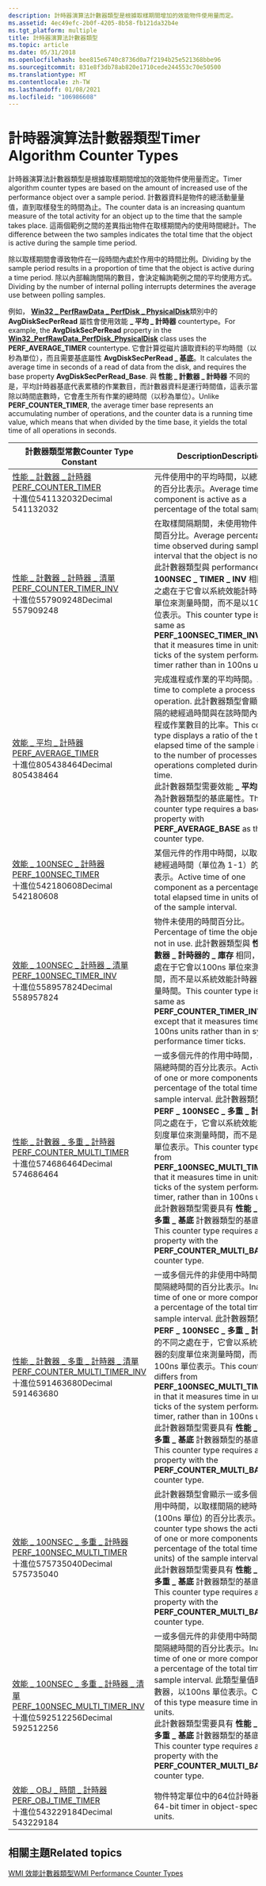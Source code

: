 ```yaml
---
description: 計時器演算法計數器類型是根據取樣期間增加的效能物件使用量而定。
ms.assetid: 4ec49efc-2b0f-4205-8b58-fb121da32b4e
ms.tgt_platform: multiple
title: 計時器演算法計數器類型
ms.topic: article
ms.date: 05/31/2018
ms.openlocfilehash: bee815e6740c8736d0a7f2194b25e521368bbe96
ms.sourcegitcommit: 831e8f3db78ab820e1710cede244553c70e50500
ms.translationtype: MT
ms.contentlocale: zh-TW
ms.lasthandoff: 01/08/2021
ms.locfileid: "106986608"
---
```

# <a name="timer-algorithm-counter-types"></a><span data-ttu-id="ae8ec-103">計時器演算法計數器類型</span><span class="sxs-lookup"><span data-stu-id="ae8ec-103">Timer Algorithm Counter Types</span></span>

<span data-ttu-id="ae8ec-104">計時器演算法計數器類型是根據取樣期間增加的效能物件使用量而定。</span><span class="sxs-lookup"><span data-stu-id="ae8ec-104">Timer algorithm counter types are based on the amount of increased use of the performance object over a sample period.</span></span> <span data-ttu-id="ae8ec-105">計數器資料是物件的總活動量量值，直到取樣發生的時間為止。</span><span class="sxs-lookup"><span data-stu-id="ae8ec-105">The counter data is an increasing quantum measure of the total activity for an object up to the time that the sample takes place.</span></span> <span data-ttu-id="ae8ec-106">這兩個範例之間的差異指出物件在取樣期間內的使用時間總計。</span><span class="sxs-lookup"><span data-stu-id="ae8ec-106">The difference between the two samples indicates the total time that the object is active during the sample time period.</span></span>

<span data-ttu-id="ae8ec-107">除以取樣期間會導致物件在一段時間內處於作用中的時間比例。</span><span class="sxs-lookup"><span data-stu-id="ae8ec-107">Dividing by the sample period results in a proportion of time that the object is active during a time period.</span></span> <span data-ttu-id="ae8ec-108">除以內部輪詢間隔的數目，會決定輪詢範例之間的平均使用方式。</span><span class="sxs-lookup"><span data-stu-id="ae8ec-108">Dividing by the number of internal polling interrupts determines the average use between polling samples.</span></span>

<span data-ttu-id="ae8ec-109">例如， [**Win32 \_ PerfRawData \_ PerfDisk \_ PhysicalDisk**](/previous-versions//aa394308(v=vs.85))類別中的 **AvgDiskSecPerRead** 屬性會使用效能 **\_ 平均 \_ 計時器** countertype。</span><span class="sxs-lookup"><span data-stu-id="ae8ec-109">For example, the **AvgDiskSecPerRead** property in the [**Win32\_PerfRawData\_PerfDisk\_PhysicalDisk**](/previous-versions//aa394308(v=vs.85)) class uses the **PERF\_AVERAGE\_TIMER** countertype.</span></span> <span data-ttu-id="ae8ec-110">它會計算從磁片讀取資料的平均時間（以秒為單位），而且需要基底屬性 **AvgDiskSecPerRead \_ 基底**。</span><span class="sxs-lookup"><span data-stu-id="ae8ec-110">It calculates the average time in seconds of a read of data from the disk, and requires the base property **AvgDiskSecPerRead\_Base**.</span></span> <span data-ttu-id="ae8ec-111">與 **性能 \_ 計數器 \_ 計時器** 不同的是，平均計時器基底代表累積的作業數目，而計數器資料是運行時間值，這表示當除以時間底數時，它會產生所有作業的總時間（以秒為單位）。</span><span class="sxs-lookup"><span data-stu-id="ae8ec-111">Unlike **PERF\_COUNTER\_TIMER**, the average timer base represents an accumulating number of operations, and the counter data is a running time value, which means that when divided by the time base, it yields the total time of all operations in seconds.</span></span>



| <span data-ttu-id="ae8ec-112">計數器類型常數</span><span class="sxs-lookup"><span data-stu-id="ae8ec-112">Counter Type Constant</span></span>                                                                                                      | <span data-ttu-id="ae8ec-113">Description</span><span class="sxs-lookup"><span data-stu-id="ae8ec-113">Description</span></span>                                                                                                                                                                                                                                                                                                                                                                                          |
|----------------------------------------------------------------------------------------------------------------------------|------------------------------------------------------------------------------------------------------------------------------------------------------------------------------------------------------------------------------------------------------------------------------------------------------------------------------------------------------------------------------------------------------|
| <span data-ttu-id="ae8ec-114">[性能 \_ 計數器 \_ 計時器](/previous-versions/windows/it-pro/windows-server-2003/cc785636(v=ws.10))</span><span class="sxs-lookup"><span data-stu-id="ae8ec-114">[PERF\_COUNTER\_TIMER](/previous-versions/windows/it-pro/windows-server-2003/cc785636(v=ws.10))</span></span><br/> <span data-ttu-id="ae8ec-115">十進位541132032</span><span class="sxs-lookup"><span data-stu-id="ae8ec-115">Decimal 541132032</span></span><br/>             | <span data-ttu-id="ae8ec-116">元件使用中的平均時間，以總取樣時間的百分比表示。</span><span class="sxs-lookup"><span data-stu-id="ae8ec-116">Average time that a component is active as a percentage of the total sample time.</span></span><br/>                                                                                                                                                                                                                                                                                                         |
| <span data-ttu-id="ae8ec-117">[性能 \_ 計數器 \_ 計時器 \_ 清單](/previous-versions/windows/it-pro/windows-server-2003/cc785636(v=ws.10))</span><span class="sxs-lookup"><span data-stu-id="ae8ec-117">[PERF\_COUNTER\_TIMER\_INV](/previous-versions/windows/it-pro/windows-server-2003/cc785636(v=ws.10))</span></span><br/> <span data-ttu-id="ae8ec-118">十進位557909248</span><span class="sxs-lookup"><span data-stu-id="ae8ec-118">Decimal 557909248</span></span><br/>        | <span data-ttu-id="ae8ec-119">在取樣間隔期間，未使用物件的平均時間百分比。</span><span class="sxs-lookup"><span data-stu-id="ae8ec-119">Average percentage of time observed during sample interval that the object is not active.</span></span> <span data-ttu-id="ae8ec-120">此計數器類型與 performance **\_ 100NSEC \_ TIMER \_ INV** 相同，不同之處在于它會以系統效能計時器的刻度單位來測量時間，而不是以100ns 單位表示。</span><span class="sxs-lookup"><span data-stu-id="ae8ec-120">This counter type is the same as **PERF\_100NSEC\_TIMER\_INV** except that it measures time in units of ticks of the system performance timer rather than in 100ns units.</span></span><br/>                                                                                                                       |
| <span data-ttu-id="ae8ec-121">[效能 \_ 平均 \_ 計時器](/previous-versions/windows/it-pro/windows-server-2003/cc785636(v=ws.10))</span><span class="sxs-lookup"><span data-stu-id="ae8ec-121">[PERF\_AVERAGE\_TIMER](/previous-versions/windows/it-pro/windows-server-2003/cc785636(v=ws.10))</span></span><br/> <span data-ttu-id="ae8ec-122">十進位805438464</span><span class="sxs-lookup"><span data-stu-id="ae8ec-122">Decimal 805438464</span></span><br/>             | <span data-ttu-id="ae8ec-123">完成進程或作業的平均時間。</span><span class="sxs-lookup"><span data-stu-id="ae8ec-123">Average time to complete a process or operation.</span></span> <span data-ttu-id="ae8ec-124">此計數器類型會顯示取樣間隔的總經過時間與在該時間內完成的進程或作業數目的比率。</span><span class="sxs-lookup"><span data-stu-id="ae8ec-124">This counter type displays a ratio of the total elapsed time of the sample interval to the number of processes or operations completed during that time.</span></span><br/> <span data-ttu-id="ae8ec-125">此計數器類型需要效能 **\_ 平均 \_ 基底** 為計數器類型的基底屬性。</span><span class="sxs-lookup"><span data-stu-id="ae8ec-125">This counter type requires a base property with **PERF\_AVERAGE\_BASE** as the counter type.</span></span><br/>                                                                         |
| <span data-ttu-id="ae8ec-126">[效能 \_ 100NSEC \_ 計時器](/previous-versions/windows/it-pro/windows-server-2003/cc785636(v=ws.10))</span><span class="sxs-lookup"><span data-stu-id="ae8ec-126">[PERF\_100NSEC\_TIMER](/previous-versions/windows/it-pro/windows-server-2003/cc785636(v=ws.10))</span></span><br/> <span data-ttu-id="ae8ec-127">十進位542180608</span><span class="sxs-lookup"><span data-stu-id="ae8ec-127">Decimal 542180608</span></span><br/>             | <span data-ttu-id="ae8ec-128">某個元件的作用中時間，以取樣間隔的總經過時間（單位為 1-1）的百分比表示。</span><span class="sxs-lookup"><span data-stu-id="ae8ec-128">Active time of one component as a percentage of the total elapsed time in units of 100ns of the sample interval.</span></span><br/>                                                                                                                                                                                                                                                                          |
| <span data-ttu-id="ae8ec-129">[效能 \_ 100NSEC \_ 計時器 \_ 清單](/previous-versions/windows/it-pro/windows-server-2003/cc785636(v=ws.10))</span><span class="sxs-lookup"><span data-stu-id="ae8ec-129">[PERF\_100NSEC\_TIMER\_INV](/previous-versions/windows/it-pro/windows-server-2003/cc785636(v=ws.10))</span></span><br/> <span data-ttu-id="ae8ec-130">十進位558957824</span><span class="sxs-lookup"><span data-stu-id="ae8ec-130">Decimal 558957824</span></span><br/>        | <span data-ttu-id="ae8ec-131">物件未使用的時間百分比。</span><span class="sxs-lookup"><span data-stu-id="ae8ec-131">Percentage of time the object was not in use.</span></span> <span data-ttu-id="ae8ec-132">此計數器類型與 **性能 \_ 計數器 \_ 計時器的 \_ 庫存** 相同，不同之處在于它會以100ns 單位來測量時間，而不是以系統效能計時器刻度來測量時間。</span><span class="sxs-lookup"><span data-stu-id="ae8ec-132">This counter type is the same as **PERF\_COUNTER\_TIMER\_INV** except that it measures time in 100ns units rather than in system performance timer ticks.</span></span><br/>                                                                                                                                                                                   |
| <span data-ttu-id="ae8ec-133">[性能 \_ 計數器 \_ 多重 \_ 計時器](/previous-versions/windows/it-pro/windows-server-2003/cc785636(v=ws.10))</span><span class="sxs-lookup"><span data-stu-id="ae8ec-133">[PERF\_COUNTER\_MULTI\_TIMER](/previous-versions/windows/it-pro/windows-server-2003/cc785636(v=ws.10))</span></span><br/> <span data-ttu-id="ae8ec-134">十進位574686464</span><span class="sxs-lookup"><span data-stu-id="ae8ec-134">Decimal 574686464</span></span><br/>      | <span data-ttu-id="ae8ec-135">一或多個元件的作用中時間，以取樣間隔總時間的百分比表示。</span><span class="sxs-lookup"><span data-stu-id="ae8ec-135">Active time of one or more components as a percentage of the total time of the sample interval.</span></span> <span data-ttu-id="ae8ec-136">此計數器類型與 **PERF \_ 100NSEC \_ 多重 \_ 計時器** 不同之處在于，它會以系統效能計時器的刻度單位來測量時間，而不是以100ns 單位表示。</span><span class="sxs-lookup"><span data-stu-id="ae8ec-136">This counter type differs from **PERF\_100NSEC\_MULTI\_TIMER** in that it measures time in units of ticks of the system performance timer, rather than in 100ns units.</span></span><br/> <span data-ttu-id="ae8ec-137">此計數器類型需要具有 **性能 \_ 計數器 \_ 多重 \_ 基底** 計數器類型的基底屬性。</span><span class="sxs-lookup"><span data-stu-id="ae8ec-137">This counter type requires a base property with the **PERF\_COUNTER\_MULTI\_BASE** counter type.</span></span><br/>        |
| <span data-ttu-id="ae8ec-138">[性能 \_ 計數器 \_ 多重 \_ 計時器 \_ 清單](/previous-versions/windows/it-pro/windows-server-2003/cc785636(v=ws.10))</span><span class="sxs-lookup"><span data-stu-id="ae8ec-138">[PERF\_COUNTER\_MULTI\_TIMER\_INV](/previous-versions/windows/it-pro/windows-server-2003/cc785636(v=ws.10))</span></span><br/> <span data-ttu-id="ae8ec-139">十進位591463680</span><span class="sxs-lookup"><span data-stu-id="ae8ec-139">Decimal 591463680</span></span><br/> | <span data-ttu-id="ae8ec-140">一或多個元件的非使用中時間，以取樣間隔總時間的百分比表示。</span><span class="sxs-lookup"><span data-stu-id="ae8ec-140">Inactive time of one or more components as a percentage of the total time of the sample interval.</span></span> <span data-ttu-id="ae8ec-141">此計數器類型與 **PERF \_ 100NSEC \_ 多重 \_ 計時器 \_** 的不同之處在于，它會以系統效能計時器的刻度單位來測量時間，而不是以100ns 單位表示。</span><span class="sxs-lookup"><span data-stu-id="ae8ec-141">This counter type differs from **PERF\_100NSEC\_MULTI\_TIMER\_INV** in that it measures time in units of ticks of the system performance timer, rather than in 100ns units.</span></span><br/> <span data-ttu-id="ae8ec-142">此計數器類型需要具有 **性能 \_ 計數器 \_ 多重 \_ 基底** 計數器類型的基底屬性。</span><span class="sxs-lookup"><span data-stu-id="ae8ec-142">This counter type requires a base property with the **PERF\_COUNTER\_MULTI\_BASE** counter type.</span></span><br/> |
| <span data-ttu-id="ae8ec-143">[效能 \_ 100NSEC \_ 多重 \_ 計時器](/previous-versions/windows/it-pro/windows-server-2003/cc785636(v=ws.10))</span><span class="sxs-lookup"><span data-stu-id="ae8ec-143">[PERF\_100NSEC\_MULTI\_TIMER](/previous-versions/windows/it-pro/windows-server-2003/cc785636(v=ws.10))</span></span><br/> <span data-ttu-id="ae8ec-144">十進位575735040</span><span class="sxs-lookup"><span data-stu-id="ae8ec-144">Decimal 575735040</span></span><br/>      | <span data-ttu-id="ae8ec-145">此計數器類型會顯示一或多個元件的作用中時間，以取樣間隔的總時間 (100ns 單位) 的百分比表示。</span><span class="sxs-lookup"><span data-stu-id="ae8ec-145">This counter type shows the active time of one or more components as a percentage of the total time (100ns units) of the sample interval.</span></span><br/> <span data-ttu-id="ae8ec-146">此計數器類型需要具有 **性能 \_ 計數器 \_ 多重 \_ 基底** 計數器類型的基底屬性。</span><span class="sxs-lookup"><span data-stu-id="ae8ec-146">This counter type requires a base property with the **PERF\_COUNTER\_MULTI\_BASE** counter type.</span></span><br/>                                                                                                                                     |
| <span data-ttu-id="ae8ec-147">[效能 \_ 100NSEC \_ 多重 \_ 計時器 \_ 清單](/previous-versions/windows/it-pro/windows-server-2003/cc785636(v=ws.10))</span><span class="sxs-lookup"><span data-stu-id="ae8ec-147">[PERF\_100NSEC\_MULTI\_TIMER\_INV](/previous-versions/windows/it-pro/windows-server-2003/cc785636(v=ws.10))</span></span><br/> <span data-ttu-id="ae8ec-148">十進位592512256</span><span class="sxs-lookup"><span data-stu-id="ae8ec-148">Decimal 592512256</span></span><br/> | <span data-ttu-id="ae8ec-149">一或多個元件的非使用中時間，以取樣間隔總時間的百分比表示。</span><span class="sxs-lookup"><span data-stu-id="ae8ec-149">Inactive time of one or more components as a percentage of the total time of the sample interval.</span></span> <span data-ttu-id="ae8ec-150">此類型量值時間的計數器，以100ns 單位表示。</span><span class="sxs-lookup"><span data-stu-id="ae8ec-150">Counters of this type measure time in 100ns units.</span></span><br/> <span data-ttu-id="ae8ec-151">此計數器類型需要具有 **性能 \_ 計數器 \_ 多重 \_ 基底** 計數器類型的基底屬性。</span><span class="sxs-lookup"><span data-stu-id="ae8ec-151">This counter type requires a base property with the **PERF\_COUNTER\_MULTI\_BASE** counter type.</span></span><br/>                                                                                                                          |
| <span data-ttu-id="ae8ec-152">[效能 \_ OBJ \_ 時間 \_ 計時器](/previous-versions/windows/it-pro/windows-server-2003/cc785636(v=ws.10))</span><span class="sxs-lookup"><span data-stu-id="ae8ec-152">[PERF\_OBJ\_TIME\_TIMER](/previous-versions/windows/it-pro/windows-server-2003/cc785636(v=ws.10))</span></span><br/> <span data-ttu-id="ae8ec-153">十進位543229184</span><span class="sxs-lookup"><span data-stu-id="ae8ec-153">Decimal 543229184</span></span><br/>           | <span data-ttu-id="ae8ec-154">物件特定單位中的64位計時器。</span><span class="sxs-lookup"><span data-stu-id="ae8ec-154">A 64-bit timer in object-specific units.</span></span><br/>                                                                                                                                                                                                                                                                                                                                                  |



 

## <a name="related-topics"></a><span data-ttu-id="ae8ec-155">相關主題</span><span class="sxs-lookup"><span data-stu-id="ae8ec-155">Related topics</span></span>

<dl> <dt>

[<span data-ttu-id="ae8ec-156">WMI 效能計數器類型</span><span class="sxs-lookup"><span data-stu-id="ae8ec-156">WMI Performance Counter Types</span></span>](wmi-performance-counter-types.md)
</dt> </dl>

 

